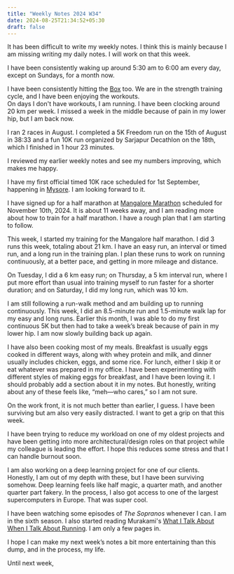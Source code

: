 ```yaml
---
title: "Weekly Notes 2024 W34"
date: 2024-08-25T21:34:52+05:30
draft: false
---
```


It has been difficult to write my weekly notes. I think this is mainly because I am missing writing my daily notes. I will work on that this week.

I have been consistently waking up around 5:30 am to 6:00 am every day, except on Sundays, for a month now.

I have been consistently hitting the [Box](https://www.intowellness.in/what-is-a-crossfit-gym-how-is-it-different-from-a-regular-gym/) too. We are in the strength training cycle, and I have been enjoying the workouts. \
On days I don't have workouts, I am running. I have been clocking around 20 km per week. I missed a week in the middle because of pain in my lower hip, but I am back now.

I ran 2 races in August. I completed a 5K Freedom run on the 15th of August in 38:33 and a fun 10K run organized by Sarjapur Decathlon on the 18th, which I finished in 1 hour 23 minutes.

I reviewed my earlier weekly notes and see my numbers improving, which makes me happy.

I have my first official timed 10K race scheduled for 1st September, happening in [Mysore](https://www.eventzalley.com/event-details/204). I am looking forward to it.

I have signed up for a half marathon at [Mangalore Marathon](https://mangaloremarathon.com/) scheduled for November 10th, 2024. It is about 11 weeks away, and I am reading more about how to train for a half marathon. I have a rough plan that I am starting to follow.

This week, I started my training for the Mangalore half marathon. I did 3 runs this week, totaling about 21 km. I have an easy run, an interval or timed run, and a long run in the training plan. I plan these runs to work on running continuously, at a better pace, and getting in more mileage and distance.

On Tuesday, I did a 6 km easy run; on Thursday, a 5 km interval run, where I put more effort than usual into training myself to run faster for a shorter duration; and on Saturday, I did my long run, which was 10 km.

I am still following a run-walk method and am building up to running continuously. This week, I did an 8.5-minute run and 1.5-minute walk lap for my easy and long runs. Earlier this month, I was able to do my first continuous 5K but then had to take a week’s break because of pain in my lower hip. I am now slowly building back up again.

I have also been cooking most of my meals. Breakfast is usually eggs cooked in different ways, along with whey protein and milk, and dinner usually includes chicken, eggs, and some rice. For lunch, either I skip it or eat whatever was prepared in my office. I have been experimenting with different styles of making eggs for breakfast, and I have been loving it. I should probably add a section about it in my notes. But honestly, writing about any of these feels like, “meh—who cares,” so I am not sure.

On the work front, it is not much better than earlier, I guess. I have been surviving but am also very easily distracted. I want to get a grip on that this week.

I have been trying to reduce my workload on one of my oldest projects and have been getting into more architectural/design roles on that project while my colleague is leading the effort. I hope this reduces some stress and that I can handle burnout soon.

I am also working on a deep learning project for one of our clients. Honestly, I am out of my depth with these, but I have been surviving somehow. Deep learning feels like half magic, a quarter math, and another quarter part fakery. In the process, I also got access to one of the largest supercomputers in Europe. That was super cool.

I have been watching some episodes of *The Sopranos* whenever I can. I am in the sixth season. I also started reading Murakami's [What I Talk About When I Talk About Running](https://en.wikipedia.org/wiki/What_I_Talk_About_When_I_Talk_About_Running). I am only a few pages in.

I hope I can make my next week’s notes a bit more entertaining than this dump, and in the process, my life.

Until next week,
